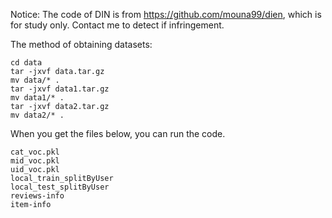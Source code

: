 Notice: The code of DIN is from https://github.com/mouna99/dien, which is for study only. Contact me to detect if infringement.

The method of obtaining datasets:<br>
```
cd data
tar -jxvf data.tar.gz
mv data/* .
tar -jxvf data1.tar.gz
mv data1/* .
tar -jxvf data2.tar.gz
mv data2/* .
```

When you get the files below, you can run the code.
```
cat_voc.pkl
mid_voc.pkl
uid_voc.pkl
local_train_splitByUser
local_test_splitByUser
reviews-info
item-info
```
